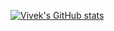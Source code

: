 [![Vivek's GitHub stats](https://github-readme-stats.vercel.app/api?username=vivekjoshi556)](https://github.com/anuraghazra/github-readme-stats)
